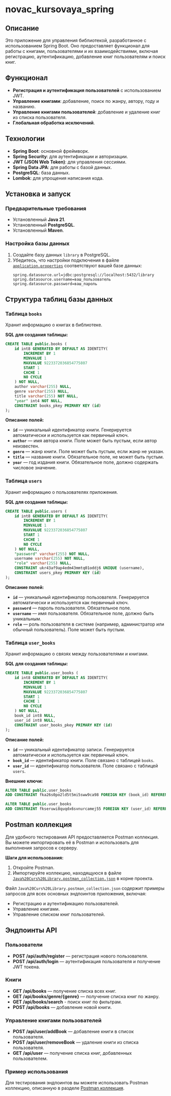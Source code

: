 # novac_kursovaya_spring

## Описание
Это приложение для управления библиотекой, разработанное с использованием Spring Boot. Оно предоставляет функционал для работы с книгами, пользователями и их взаимодействиями, включая регистрацию, аутентификацию, добавление книг пользователям и поиск книг.

## Функционал
- **Регистрация и аутентификация пользователей** с использованием JWT.
- **Управление книгами**: добавление, поиск по жанру, автору, году и названию.
- **Управление книгами пользователей**: добавление и удаление книг из списка пользователя.
- **Глобальная обработка исключений**.

## Технологии
- **Spring Boot**: основной фреймворк.
- **Spring Security**: для аутентификации и авторизации.
- **JWT (JSON Web Token)**: для управления сессиями.
- **Spring Data JPA**: для работы с базой данных.
- **PostgreSQL**: база данных.
- **Lombok**: для упрощения написания кода.

## Установка и запуск

### Предварительные требования
- Установленный **Java 21**.
- Установленный **PostgreSQL**.
- Установленный **Maven**.

### Настройка базы данных
1. Создайте базу данных `library` в PostgreSQL.
2. Убедитесь, что настройки подключения в файле [`application.properties`](src/main/resources/application.properties) соответствуют вашей базе данных:
   ```properties
   spring.datasource.url=jdbc:postgresql://localhost:5432/library
   spring.datasource.username=ваш_пользователь
   spring.datasource.password=ваш_пароль
   ```

## Структура таблиц базы данных

### Таблица `books`
Хранит информацию о книгах в библиотеке.

**SQL для создания таблицы:**
```sql
CREATE TABLE public.books (
    id int8 GENERATED BY DEFAULT AS IDENTITY( 
        INCREMENT BY 1 
        MINVALUE 1 
        MAXVALUE 9223372036854775807 
        START 1 
        CACHE 1 
        NO CYCLE
    ) NOT NULL,
    author varchar(255) NULL,
    genre varchar(255) NULL,
    title varchar(255) NOT NULL,
    "year" int4 NOT NULL,
    CONSTRAINT books_pkey PRIMARY KEY (id)
);
```

**Описание полей:**
- **`id`** — уникальный идентификатор книги. Генерируется автоматически и используется как первичный ключ.
- **`author`** — имя автора книги. Поле может быть пустым, если автор неизвестен.
- **`genre`** — жанр книги. Поле может быть пустым, если жанр не указан.
- **`title`** — название книги. Обязательное поле, не может быть пустым.
- **`year`** — год издания книги. Обязательное поле, должно содержать числовое значение.

### Таблица `users`
Хранит информацию о пользователях приложения.

**SQL для создания таблицы:**
```sql
CREATE TABLE public.users (
    id int8 GENERATED BY DEFAULT AS IDENTITY( 
        INCREMENT BY 1 
        MINVALUE 1 
        MAXVALUE 9223372036854775807 
        START 1 
        CACHE 1 
        NO CYCLE
    ) NOT NULL,
    "password" varchar(255) NOT NULL,
    username varchar(255) NOT NULL,
    "role" varchar(255) NULL,
    CONSTRAINT ukr43af9ap4edm43mmtq01oddj6 UNIQUE (username),
    CONSTRAINT users_pkey PRIMARY KEY (id)
);
```

**Описание полей:**
- **`id`** — уникальный идентификатор пользователя. Генерируется автоматически и используется как первичный ключ.
- **`password`** — пароль пользователя. Обязательное поле.
- **`username`** — имя пользователя. Обязательное поле, должно быть уникальным.
- **`role`** — роль пользователя в системе (например, администратор или обычный пользователь). Поле может быть пустым.


### Таблица `user_books`
Хранит информацию о связях между пользователями и книгами.

**SQL для создания таблицы:**
```sql
CREATE TABLE public.user_books (
    id int8 GENERATED BY DEFAULT AS IDENTITY( 
        INCREMENT BY 1 
        MINVALUE 1 
        MAXVALUE 9223372036854775807 
        START 1 
        CACHE 1 
        NO CYCLE
    ) NOT NULL,
    book_id int8 NULL,
    user_id int8 NULL,
    CONSTRAINT user_books_pkey PRIMARY KEY (id)
);
```

**Описание полей:**
- **`id`** — уникальный идентификатор записи. Генерируется автоматически и используется как первичный ключ.
- **`book_id`** — идентификатор книги. Поле связано с таблицей `books`.
- **`user_id`** — идентификатор пользователя. Поле связано с таблицей `users`.

**Внешние ключи:**
```sql
ALTER TABLE public.user_books 
ADD CONSTRAINT fka26s0po2ld5t5mi5sww9ca98 FOREIGN KEY (book_id) REFERENCES public.books(id);

ALTER TABLE public.user_books 
ADD CONSTRAINT fkseruwi8quqdx6svnurcamej55 FOREIGN KEY (user_id) REFERENCES public.users(id);
```

## Postman коллекция
Для удобного тестирования API предоставляется Postman коллекция. Вы можете импортировать её в Postman и использовать для выполнения запросов к серверу.

**Шаги для использования:**
1. Откройте Postman.
2. Импортируйте коллекцию, находящуюся в файле [`Java%20Curs%20Library.postman_collection.json`](Java%20Curs%20Library.postman_collection.json) в корне проекта.

Файл `Java%20Curs%20Library.postman_collection.json` содержит примеры запросов для всех основных эндпоинтов приложения, включая:
- Регистрацию и аутентификацию пользователей.
- Управление книгами.
- Управление списком книг пользователей.

## Эндпоинты API

### Пользователи
- **POST /api/auth/register** — регистрация нового пользователя.
- **POST /api/auth/login** — аутентификация пользователя и получение JWT токена.

### Книги
- **GET /api/books** — получение списка всех книг.
- **GET /api/books/genre/{genre}** — получение списка книг по жанру.
- **GET /api/books/search** - поиск книг по фильтрам.
- **POST /api/books** — добавление новой книги.

### Управление книгами пользователей
- **POST /api/user/addBook** — добавление книги в список пользователя.
- **POST /api/user/removeBook** — удаление книги из списка пользователя.
- **GET /api/user** — получение списка книг, добавленных пользователем.

### Пример использования
Для тестирования эндпоинтов вы можете использовать Postman коллекцию, описанную в разделе [Postman коллекция](#postman-коллекция).



